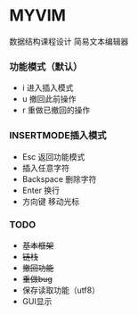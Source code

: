 # MYVIM
数据结构课程设计 简易文本编辑器
### 功能模式（默认）
- i 进入插入模式
- u 撤回此前操作
- r 重做已撤回的操作
### INSERTMODE插入模式
- Esc 返回功能模式
- 插入任意字符
- Backspace 删除字符
- Enter 换行
- 方向键 移动光标
### TODO
- ~~基本框架~~
- ~~链栈~~
- ~~撤回功能~~
- ~~重做bug~~
- 保存读取功能（utf8）
- GUI显示
